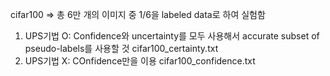 cifar100 => 총 6만 개의 이미지 중 1/6을 labeled data로 하여 실험함
 1) UPS기법 O: Confidence와 uncertainty를 모두 사용해서 accurate subset of pseudo-labels를 사용할 것 cifar100_certainty.txt
 2) UPS기법 X: COnfidence만을 이용  cifar100_confidence.txt
